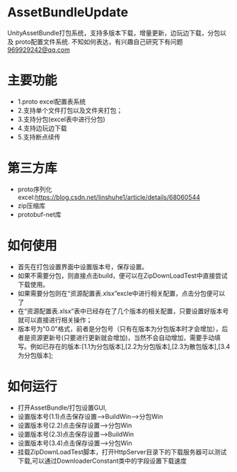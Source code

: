 # AssetBundleUpdate
 UnityAssetBundle打包系统，支持多版本下载，增量更新，边玩边下载，分包以及 proto配置文件系统.
 不知如何表达，有兴趣自己研究下有问题 969929242@qq.com
# 主要功能
  * 1.proto excel配置表系统
  * 2.支持单个文件打包以及文件夹打包；
  * 3.支持分包(excel表中进行分包)
  * 4.支持边玩边下载
  * 5.支持断点续传
# 第三方库
* proto序列化excel:https://blog.csdn.net/linshuhe1/article/details/68060544
* zip压缩库
* protobuf-net库
# 如何使用
* 首先在打包设置界面中设置版本号，保存设置。
* 如果不需要分包，则直接点击build，便可以在ZipDownLoadTest中直接尝试下载使用。
* 如果需要分包则在“资源配置表.xlsx”excle中进行相关配置，点击分包便可以了
* 在“资源配置表.xlsx”表中已经存在了几个版本的相关配置，只要设置好版本号就可以直接进行相关操作；
* 版本号为"0.0"格式，前者是分包号（只有在版本为分包版本时才会增加），后者是资源更新号(只要进行更新就会增加)，当然不会自动增加，需要手动填写。例如已存在的版本:[1.1为分包版本],[2.2为分包版本],[2.3为散包版本],[3.4为分包版本];
# 如何运行
*  打开AssetBundle/打包设置GUI,
*  设置版本号(1.1)点击保存设置-->BuildWin-->分包Win
*  设置版本号(2.2)点击保存设置-->分包Win
*  设置版本号(2.3)点击保存设置-->BuildWin
*  设置版本号(3.4)点击保存设置-->分包Win
*  挂载ZipDownLoadTest脚本，打开HttpServer目录下的下载服务器可以测试下载,可以通过DownloaderConstant类中的字段设置下载速度

